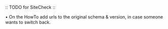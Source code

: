 :: TODO for SiteCheck ::

• On the HowTo add urls to the original schema & version, in case someone wants to switch back.